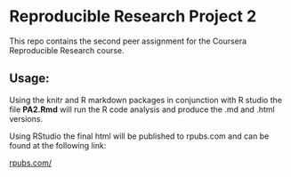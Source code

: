 Reproducible Research Project 2
==============================

This repo contains the second peer assignment for the Coursera Reproducible Research course.

## Usage:

Using the knitr and R markdown packages in conjunction with R studio the file 
**PA2.Rmd** will run the R code analysis and produce the .md and .html versions.

Using RStudio the final html will be published to rpubs.com and can be found at the following link:

[rpubs.com/](http://www.rpubs.com/)
